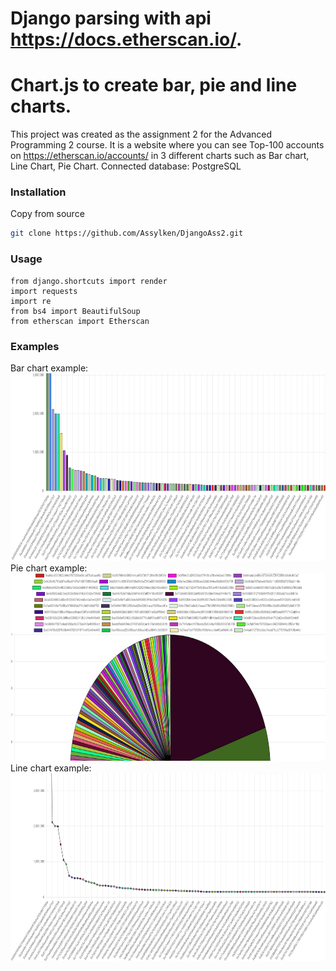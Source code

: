 # Django parsing with api https://docs.etherscan.io/.
# Chart.js to create bar, pie and line charts.
This project was created as the assignment 2 for the Advanced Programming 2 course. 
It is a website where you can see Top-100 accounts on https://etherscan.io/accounts/ in 3 different charts such as Bar chart, Line Chart, Pie Chart. 
Connected database: PostgreSQL

### Installation
Copy from source
```bash
git clone https://github.com/Assylken/DjangoAss2.git
```

### Usage

```
from django.shortcuts import render
import requests
import re
from bs4 import BeautifulSoup
from etherscan import Etherscan
```

### Examples
Bar chart example: <br />
<img src="/images/bar.png" width="600" height="300"/> <br />
Pie chart example: <br />
<img src="/images/pie.png" width="600" height="300"/> <br />
Line chart example: <br />
<img src="/images/line.png" width="600" height="300"/>
